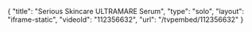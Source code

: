 {
    "title": "Serious Skincare ULTRAMARE Serum",
    "type": "solo",
    "layout": "iframe-static",
    "videoId": "112356632",
    "url": "\/tvpembed\/112356632"
}